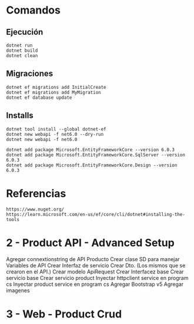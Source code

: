 # Comandos

## Ejecución

    dotnet run
    dotnet build
    dotnet clean

## Migraciones

    dotnet ef migrations add InitialCreate
    dotnet ef migrations add MyMigration
    dotnet ef database update

## Installs

    dotnet tool install --global dotnet-ef
    dotnet new webapi -f net6.0 --dry-run
    dotnet new webapi -f net6.0

    dotnet add package Microsoft.EntityFrameworkCore --version 6.0.3
    dotnet add package Microsoft.EntityFrameworkCore.SqlServer --version 6.0.3
    dotnet add package Microsoft.EntityFrameworkCore.Design --version 6.0.3

# Referencias

    https://www.nuget.org/
    https://learn.microsoft.com/en-us/ef/core/cli/dotnet#installing-the-tools

# 2 - Product API - Advanced Setup

Agregar connextionstring de API Producto
Crear clase SD para manejar Variables de API
Crear Interfaz de servicio
Crear Dto. (Los mismos que se crearon en el API.)
Crear modelo ApiRequest
Crear Interfacez base
Crear servicio base
Crear servicio product
Inyectar httpclient service en program cs
Inyectar product service en program cs
Agregar Bootstrap v5
Agregar imagenes

# 3 - Web - Product Crud
